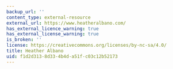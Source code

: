 ```yaml
---
backup_url: ''
content_type: external-resource
external_url: https://www.heatheralbano.com/
has_external_licence_warning: true
has_external_license_warning: true
is_broken: ''
license: https://creativecommons.org/licenses/by-nc-sa/4.0/
title: Heather Albano
uid: f1d2d313-8d33-4b4d-a51f-c03c12b52173
---
```

